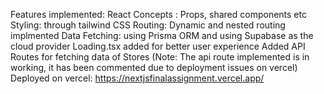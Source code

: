 Features implemented:
  React Concepts : Props, shared components etc
  Styling: through tailwind CSS
  Routing: Dynamic and nested routing implmented
  Data Fetching: using Prisma ORM and using Supabase as the cloud provider
  Loading.tsx added for better user experience
  Added API Routes for fetching data of Stores (Note: The api route implemented is in working, it has been commented due to deployment issues on vercel)
  Deployed on vercel: https://nextjsfinalassignment.vercel.app/
